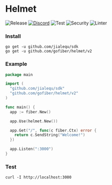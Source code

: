 # Helmet

![Release](https://img.shields.io/github/release/gofiber/helmet.svg)
[![Discord](https://img.shields.io/badge/discord-join%20channel-7289DA)](https://gofiber.io/discord)
![Test](https://github.com/gofiber/helmet/workflows/Test/badge.svg)
![Security](https://github.com/gofiber/helmet/workflows/Security/badge.svg)
![Linter](https://github.com/gofiber/helmet/workflows/Linter/badge.svg)

### Install
```
go get -u github.com/jialequ/sdk
go get -u github.com/gofiber/helmet/v2
```
### Example
```go
package main

import (
  "github.com/jialequ/sdk"
  "github.com/gofiber/helmet/v2"
)

func main() {
  app := fiber.New()

  app.Use(helmet.New())

  app.Get("/", func(c fiber.Ctx) error {
    return c.SendString("Welcome!")
  })

  app.Listen(":3000")
}
```
### Test
```curl
curl -I http://localhost:3000
```
